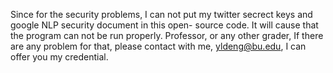 Since for the security problems, I can not put my twitter secrect keys and google NLP security document in this open- source code.
It will cause that the program can not be run properly.
Professor, or any other grader, If there are any problem for that, please contact with me, yldeng@bu.edu, I can offer you my credential.
